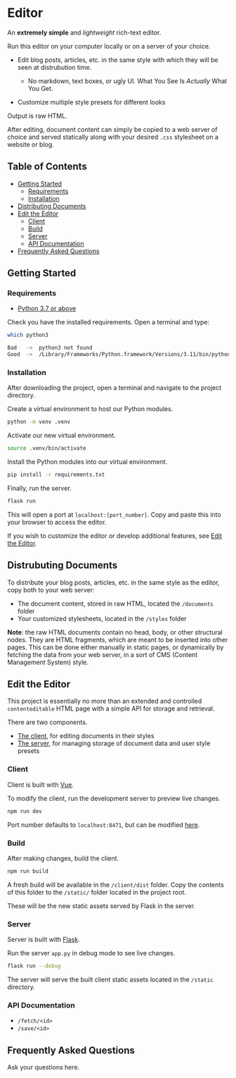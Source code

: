 
# Editor

An __extremely simple__ and _lightweight_ rich-text editor.

Run this editor on your computer locally or on a server of your choice.

- Edit blog posts, articles, etc. in the same style with which they will be seen at distrubution time.

	- No markdown, text boxes, or ugly UI. What You See Is _Actually_ What You Get.

- Customize multiple style presets for different looks

Output is raw HTML.

After editing, document content can simply be copied to a web server of choice and served statically along with your desired `.css` stylesheet on a website or blog.


## Table of Contents

- [Getting Started](#getting-started)
	- [Requirements](#requirements)
	- [Installation](#installation)
- [Distributing Documents](#distrubuting-documents)
- [Edit the Editor](#edit-the-editor)
	- [Client](#client)
	- [Build](#build)
	- [Server](#server)
	- [API Documentation](#api-documentation)
- [Frequently Asked Questions](#frequently-asked-questions)



## Getting Started

### Requirements

- [Python 3.7 or above](https://www.python.org/downloads/)

Check you have the installed requirements. Open a terminal and type:

```bash
which python3

Bad   ->  python3 not found
Good  ->  /Library/Frameworks/Python.framework/Versions/3.11/bin/python3
```

### Installation

After downloading the project, open a terminal and navigate to the project directory.

Create a virtual environment to host our Python modules.

```bash
python -m venv .venv
```

Activate our new virtual environment.

```bash
source .venv/bin/activate
```

Install the Python modules into our virtual environment.

```bash
pip install -r requirements.txt
```

Finally, run the server.

```bash
flask run
```

This will open a port at `localhost:[port_number]`. Copy and paste this into your browser to access the editor.

If you wish to customize the editor or develop additional features, see [Edit the Editor](#edit-the-editor).



## Distrubuting Documents

To distribute your blog posts, articles, etc. in the same style as the editor, copy both to your web server:

- The document content, stored in raw HTML, located the `/documents` folder 
- Your customized stylesheets, located in the `/styles` folder

__Note__: the raw HTML documents contain no head, body, or other structural nodes. They are HTML fragments, which are meant to be inserted into other pages. This can be done either manually in static pages, or dynamically by fetching the data from your web server, in a sort of CMS (Content Management System) style.


## Edit the Editor

This project is essentially no more than an extended and controlled `contenteditable` HTML page with a simple API for storage and retrieval.

There are two components.
- [The client](client/src/pages/Home.vue), for editing documents in their styles
- [The server](app.py), for managing storage of document data and user style presets


### Client

Client is built with [Vue](https://vuejs.org/).

To modify the client, run the development server to preview live changes.

```bash
npm run dev
```

Port number defaults to `localhost:8471`, but can be modified [here](client/vue.config.js#L5).


### Build

After making changes, build the client.

```bash
npm run build
```

A fresh build will be available in the `/client/dist` folder. Copy the contents of this folder to the `/static/` folder located in the project root.

These will be the new static assets served by Flask in the server.


### Server

Server is built with [Flask](https://flask.palletsprojects.com/en/stable/).

Run the server `app.py` in debug mode to see live changes.

```bash
flask run --debug
```

The server will serve the built client static assets located in the `/static` directory.


### API Documentation

- `/fetch/<id>`
- `/save/<id>`

## Frequently Asked Questions

Ask your questions here.
